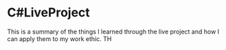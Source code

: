 # C\#LiveProject
This is a summary of the things I learned through the live project and how I can apply them to my work ethic.
TH
